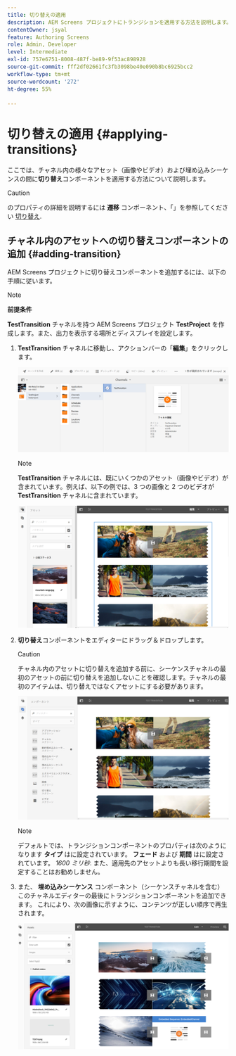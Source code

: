 ```yaml
---
title: 切り替えの適用
description: AEM Screens プロジェクトにトランジションを適用する方法を説明します。
contentOwner: jsyal
feature: Authoring Screens
role: Admin, Developer
level: Intermediate
exl-id: 757e6751-8008-487f-be89-9f53ac898928
source-git-commit: fff2df02661fc3fb3098be40e090b8bc6925bcc2
workflow-type: tm+mt
source-wordcount: '272'
ht-degree: 55%

---
```


# 切り替えの適用 {#applying-transitions}

ここでは、チャネル内の様々なアセット（画像やビデオ）および埋め込みシーケンスの間に&#x200B;**切り替え**&#x200B;コンポーネントを適用する方法について説明します。

>[!CAUTION]
>
>のプロパティの詳細を説明するには **遷移** コンポーネント、「」を参照してください [切り替え](adding-components-to-a-channel.md#transition).

## チャネル内のアセットへの切り替えコンポーネントの追加 {#adding-transition}

AEM Screens プロジェクトに切り替えコンポーネントを追加するには、以下の手順に従います。

>[!NOTE]
>
>**前提条件**
>
>**TestTransition** チャネルを持つ AEM Screens プロジェクト **TestProject** を作成します。また、出力を表示する場所とディスプレイを設定します。

1. **TestTransition** チャネルに移動し、アクションバーの「**編集**」をクリックします。

   ![image1](assets/transitions1.png)

   >[!NOTE]
   >
   >**TestTransition** チャネルには、既にいくつかのアセット（画像やビデオ）が含まれています。例えば、以下の例では、3 つの画像と 2 つのビデオが **TestTransition** チャネルに含まれています。

   ![image2](assets/transitions2.png)


1. **切り替え**&#x200B;コンポーネントをエディターにドラッグ＆ドロップします。

   >[!CAUTION]
   >
   >チャネル内のアセットに切り替えを追加する前に、シーケンスチャネルの最初のアセットの前に切り替えを追加しないことを確認します。チャネルの最初のアイテムは、切り替えではなくアセットにする必要があります。

   ![image3](assets/transitions3.png)

   >[!NOTE]
   >
   >デフォルトでは、トランジションコンポーネントのプロパティは次のようになります **タイプ** はに設定されています。 **フェード** および **期間** はに設定されています。 *1600 ミリ秒*. また、適用先のアセットよりも長い移行期間を設定することはお勧めしません。

1. また、 **埋め込みシーケンス** コンポーネント（シーケンスチャネルを含む）このチャネルエディターの最後にトランジションコンポーネントを追加できます。 これにより、次の画像に示すように、コンテンツが正しい順序で再生されます。

   ![image3](assets/transitions5.png)
